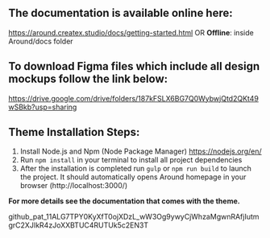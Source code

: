 ## The documentation is available online here:
https://around.createx.studio/docs/getting-started.html
OR
**Offline**: inside Around/docs folder

## To download Figma files which include all design mockups follow the link below:
https://drive.google.com/drive/folders/187kFSLX6BG7Q0WybwjQtd2QKt49wSBkb?usp=sharing

## Theme Installation Steps:
1. Install Node.js and Npm (Node Package Manager)
https://nodejs.org/en/
2. Run `npm install` in your terminal to install all project dependencies
3. After the installation is completed run `gulp` or `npm run build` to launch the project. It should automatically opens Around homepage in your browser (http://localhost:3000/)

**For more details see the documentation that comes with the theme.**

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
